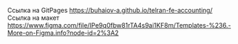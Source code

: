 Ссылка на GitPages https://buhaiov-a.github.io/telran-fe-accounting/
Ссылка на макет https://www.figma.com/file/IPe9q0fbw81rTA4s9ai1KF8m/Templates-%236.-More-on-Figma.info?node-id=2%3A2 
